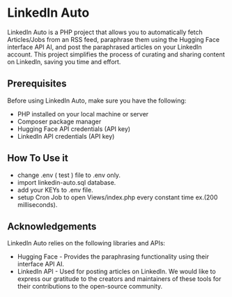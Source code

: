 
# LinkedIn Auto

LinkedIn Auto is a PHP project that allows you to automatically fetch Articles/Jobs from an RSS feed, paraphrase them using the Hugging Face interface API AI, and post the paraphrased articles on your LinkedIn account. This project simplifies the process of curating and sharing content on LinkedIn, saving you time and effort.


## Prerequisites

Before using LinkedIn Auto, make sure you have the following:

- PHP installed on your local machine or server
- Composer package manager
- Hugging Face API credentials (API key)
- LinkedIn API credentials (API key)


## How To Use it
- change .env ( test ) file to .env only.
- import linkedin-auto.sql database.
- add your KEYs to .env file.
- setup Cron Job to open Views/index.php every constant time ex.(200 milliseconds).


## Acknowledgements

LinkedIn Auto relies on the following libraries and APIs:

- Hugging Face - Provides the paraphrasing functionality using their interface API AI.
- LinkedIn API - Used for posting articles on LinkedIn.
We would like to express our gratitude to the creators and maintainers of these tools for their contributions to the open-source community.
